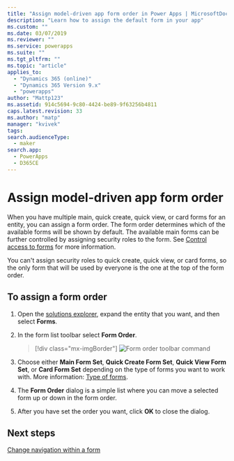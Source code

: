 ```yaml
---
title: "Assign model-driven app form order in Power Apps | MicrosoftDocs"
description: "Learn how to assign the default form in your app"
ms.custom: ""
ms.date: 03/07/2019
ms.reviewer: ""
ms.service: powerapps
ms.suite: ""
ms.tgt_pltfrm: ""
ms.topic: "article"
applies_to: 
  - "Dynamics 365 (online)"
  - "Dynamics 365 Version 9.x"
  - "powerapps"
author: "Mattp123"
ms.assetid: 914c5694-9c80-4424-be89-9f63256b4811
caps.latest.revision: 33
ms.author: "matp"
manager: "kvivek"
tags: 
search.audienceType: 
  - maker
search.app: 
  - PowerApps
  - D365CE
---
```

# Assign model-driven app form order

 When you have multiple main, quick create, quick view, or card forms for an entity, you can assign a form order. The form order determines which of the available forms will be shown by default. The available main forms can be further controlled by assigning security roles to the form. See [Control access to forms](control-access-forms.md) for more information.  
  
 You can't assign security roles to quick create, quick view, or card forms, so the only form that will be used by everyone is the one at the top of the form order.  
  
## To assign a form order  
  
1.  Open the [solutions explorer](advanced-navigation.md#solution-explorer), expand the entity that you want, and then select **Forms**.  
  
2.  In the form list toolbar select **Form Order**.  

     > [!div class="mx-imgBorder"] 
     > ![Form order toolbar command](media/form-order.png)
  
3.  Choose either **Main Form Set**, **Quick Create Form Set**, **Quick View Form Set**, or **Card Form Set** depending on the type of forms you want to work with. More information: [Type of forms](types-forms.md). 
  
4.  The **Form Order** dialog is a simple list where you can move a selected form up or down in the form order.  
  
5.  After you have set the order you want, click **OK** to close the dialog.  

## Next steps

[Change navigation within a form](use-the-form-editor-legacy.md)
